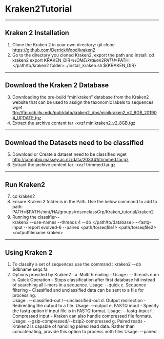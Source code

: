 # Kraken2Tutorial
--------------------------------------------------------
Kraken 2 Installation
--------------------------------------------------------
1. Clone the Kraken 2 in your own directory:
  git clone https://github.com/DerrickWood/kraken2
2. Go to the directory you cloned Kraken2, export the path and install:
	cd kraken2
	export KRAKEN_DIR=${HOME}/kraken2
  PATH=$PATH:</path/to/kraken2 folder>
  ./install_kraken.sh ${KRAKEN_DIR}

--------------------------------------------------------  
Download the Kraken 2 Database
--------------------------------------------------------
3. Downloading the pre-build “minikraken” database from the Kraken2 website that can be used to assign the taxonomic labels to sequences
    wget ftp://ftp.ccb.jhu.edu/pub/data/kraken2_dbs/minikraken2_v2_8GB_201904_UPDATE.tgz
4. Extract the archive content
	  tar -xvzf minikraken2_v2_8GB.tgz
    
--------------------------------------------------------
Download the Datasets need to be classified 
--------------------------------------------------------
5. Download or Create a dataset need to be classified
    wget http://compbio.massey.ac.nz/data/203341/trimmed.tar.gz
6. Extract the archive content
	  tar -xvzf trimmed.tar.gz
    
--------------------------------------------------------
Run Kraken2
--------------------------------------------------------
7. cd kraken2
8. Ensure Kraken 2 folder is in the Path. Use the below command to add to path:   PATH=$PATH:/mnt/HA/groups/rosenclassGrp/Kraken_tutorial/kraken2
9. Running the classifier--                                                                                      
  kraken2 --use-names --threads 4 --db  </path/to/database> --fastq-input --report evolved-6 --paired  <path/to/seqfile1>  <path/to/seqfile2> <outputfilename.kraken>

---------------------------------------------------------
Using Kraken 2 
---------------------------------------------------------
1. To classify a set of sequences use the command :  kraken2 --db $dbname seqs.fa
2. Options provided by Kraken2 :
a. Multithreading - 
  Usage : --threads num
b. Quick Operation - Stops classification after first database hit instead of searching all l-mers in a sequence. 
  Usage: --quick
c. Sequence filtering - Classified and unclassified data can be sent to a file for processing.              
  Usage : --classified-out /--unclassified-out 
d. Output redirection - Redirecting the output to a file. 
  Usage: --output <filename>
e. FASTQ input - Specify the fastq option if input file is in FASTQ format. 
  Usage: --fastq-input
f. Compressed input - Kraken can also handle compressed file formats.                                          
  Usage: --gzip-compressed/--bzip2-compressed
g. Paired reads - Kraken2 is capable of handling paired read data. Rather than concatenating, provide this option to process noth files     Usage: --paired </filename1> </filename2>

